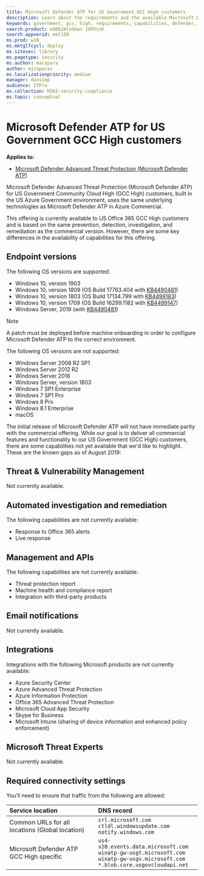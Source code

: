 ```yaml
---
title: Microsoft Defender ATP for US Government GCC High customers 
description: Learn about the requirements and the available Microsoft Defender ATP capabilities for US Government CCC High customers
keywords: government, gcc, high, requirements, capabilities, defender, defender atp, mdatp
search.product: eADQiWindows 10XVcnh
search.appverid: met150
ms.prod: w10
ms.mktglfcycl: deploy
ms.sitesec: library
ms.pagetype: security
ms.author: macapara
author: mjcaparas
ms.localizationpriority: medium
manager: dansimp
audience: ITPro
ms.collection: M365-security-compliance 
ms.topic: conceptual
---
```


# Microsoft Defender ATP for US Government GCC High customers

**Applies to:**
- [Microsoft Defender Advanced Threat Protection (Microsoft Defender ATP)](https://go.microsoft.com/fwlink/p/?linkid=2069559)

Microsoft Defender Advanced Threat Protection (Microsoft Defender ATP) for US Government Community Cloud High (GCC High) customers, built in the US Azure Government environment, uses the same underlying technologies as Microsoft Defender ATP in Azure Commercial.

This offering is currently available to US Office 365 GCC High customers and is based on the same prevention, detection, investigation, and remediation as the commercial version. However, there are some key differences in the availability of capabilities for this offering.


## Endpoint versions
The following OS versions are supported:

- Windows 10, version 1903 
- Windows 10, version 1809 (OS Build 17763.404 with [KB4490481](https://support.microsoft.com/en-us/help/4490481))
- Windows 10, version 1803 (OS Build 17134.799 with [KB4499183](https://support.microsoft.com/help/4499183))
- Windows 10, version 1709 (OS Build 16299.1182 with [KB4499147](https://support.microsoft.com/help/4499147)) 
- Windows Server, 2019 (with [KB4490481](https://support.microsoft.com/en-us/help/4490481))

>[!NOTE]
>A patch must be deployed before machine onboarding in order to configure Microsoft Defender ATP to the correct environment.

The following OS versions are not supported:
- Windows Server 2008 R2 SP1
- Windows Server 2012 R2
- Windows Server 2016
- Windows Server, version 1803
- Windows 7 SP1 Enterprise
- Windows 7 SP1 Pro
- Windows 8 Pro
- Windows 8.1 Enterprise
- macOS

The initial release of Microsoft Defender ATP will not have immediate parity with the commercial offering. While our goal is to deliver all commercial features and functionality to our US Government (GCC High) customers, there are some capabilities not yet available that we'd like to highlight. These are the known gaps as of August 2019:

## Threat & Vulnerability Management
Not currently available.


## Automated investigation and remediation
The following capabilities are not currently available:
- Response to Office 365 alerts 
- Live response 



## Management and APIs
The following capabilities are not currently available:

- Threat protection report
- Machine health and compliance report
- Integration with third-party products


## Email notifications
Not currently available.


## Integrations
Integrations with the following Microsoft products are not currently available:
- Azure Security Center
- Azure Advanced Threat Protection
- Azure Information Protection
- Office 365 Advanced Threat Protection
- Microsoft Cloud App Security
- Skype for Business
- Microsoft Intune (sharing of device information and enhanced policy enforcement)

## Microsoft Threat Experts
Not currently available.

## Required connectivity settings
You'll need to ensure that traffic from the following are allowed:

Service location | DNS record
:---|:---
Common URLs for all locations (Global location) | ```crl.microsoft.com```<br>```ctldl.windowsupdate.com```<br>```notify.windows.com```
Microsoft Defender ATP GCC High specific | ```us4-v20.events.data.microsoft.com``` <br>```winatp-gw-usgt.microsoft.com```<br>```winatp-gw-usgv.microsoft.com```<br>```*.blob.core.usgovcloudapi.net```



